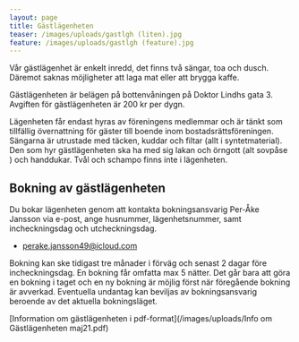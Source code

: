 ```yaml
---
layout: page
title: Gästlägenheten
teaser: /images/uploads/gastlgh (liten).jpg
feature: /images/uploads/gastlgh (feature).jpg
---
```

Vår gästlägenhet är enkelt inredd, det finns två sängar, toa och dusch. Däremot saknas möjligheter att laga mat eller att brygga kaffe.

Gästlägenheten är belägen på bottenvåningen på Doktor Lindhs gata 3. Avgiften för gästlägenheten är 200 kr per dygn.

Lägenheten får endast hyras av föreningens medlemmar och är tänkt som tillfällig övernattning för gäster till boende inom bostadsrättsföreningen. Sängarna är utrustade med täcken, kuddar och filtar (allt i syntetmaterial). Den som hyr gästlägenheten ska ha med sig lakan och örngott (alt sovpåse ) och handdukar. Tvål och schampo finns inte i lägenheten.

## Bokning av gästlägenheten

Du bokar lägenheten genom att kontakta bokningsansvarig Per-Åke Jansson via e-post, ange husnummer, lägenhetsnummer, samt incheckningsdag och utcheckningsdag.

* perake.jansson49@icloud.com

Bokning kan ske tidigast tre månader i förväg och senast 2 dagar före incheckningsdag. En bokning får omfatta max 5 nätter. Det går bara att göra en bokning i taget och en ny bokning är möjlig först när föregående bokning är avverkad. Eventuella undantag kan beviljas av bokningsansvarig beroende av det aktuella bokningsläget.

[Information om gästlägenheten i pdf-format](/images/uploads/Info om Gästlägenheten maj21.pdf)